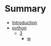 # Summary

* [Introduction](README.md)
* [python](python.md)
  * [3](python/3.md)
    * [w](python/3/w.md)


